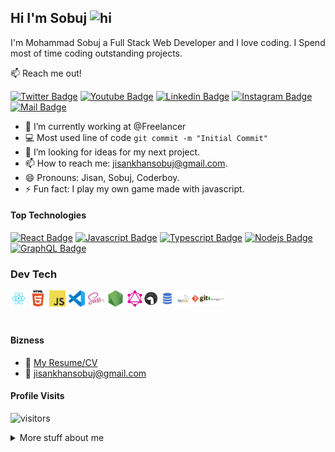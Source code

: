 ## Hi I'm Sobuj <img src="https://user-images.githubusercontent.com/1303154/88677602-1635ba80-d120-11ea-84d8-d263ba5fc3c0.gif" width="28px" height="28px" alt="hi">

I'm Mohammad Sobuj a Full Stack Web Developer and I love coding. I Spend most of time coding outstanding projects.

📫 Reach me out!

[![Twitter Badge](https://img.shields.io/badge/-@CoderJisan-1ca0f1?style=flat&labelColor=1ca0f1&logo=twitter&logoColor=white&link=https://twitter.com/CoderJisan)](https://twitter.com/CoderJisan)
[![Youtube Badge](https://img.shields.io/badge/-Youtube-e74c3c?style=flat&labelColor=e74c3c&logo=youtube&logoColor=white)](https://youtube.com/something) 
[![Linkedin Badge](https://img.shields.io/badge/-Jisan_Khan-0e76a8?style=flat&labelColor=0e76a8&logo=linkedin&logoColor=white)](https://www.linkedin.com/in/jisan-khan-sobuj/)
[![Instagram Badge](https://img.shields.io/badge/-@Jisan_49-e84393?style=flat&labelColor=e84393&logo=instagram&logoColor=white)](https://instagram.com/jisan_49) 
[![Mail Badge](https://img.shields.io/badge/-jisnakhansobuj-c0392b?style=flat&labelColor=c0392b&logo=gmail&logoColor=white)](mailto:jisankhansobuj@gmail.com)

<!-- TODO: Add last video link -->

- 🔭 I’m currently working at @Freelancer
- 💻 Most used line of code `git commit -m "Initial Commit"`
- 🤔 I’m looking for ideas for my next project.
- 📫 How to reach me: jisankhansobuj@gmail.com.
- 😄 Pronouns: Jisan, Sobuj, Coderboy.
- ⚡ Fun fact: I play my own game made with javascript.

#### Top Technologies

<!-- TODO: Make technologies links takes you to repositories -->

[![React Badge](https://img.shields.io/badge/-React-61DBFB?style=for-the-badge&labelColor=black&logo=react&logoColor=61DBFB)](#)
 [![Javascript Badge](https://img.shields.io/badge/-Javascript-F0DB4F?style=for-the-badge&labelColor=black&logo=javascript&logoColor=F0DB4F)](#) [![Typescript Badge](https://img.shields.io/badge/-Typescript-007acc?style=for-the-badge&labelColor=black&logo=typescript&logoColor=007acc)](#) [![Nodejs Badge](https://img.shields.io/badge/-Nodejs-3C873A?style=for-the-badge&labelColor=black&logo=node.js&logoColor=3C873A)](#) [![GraphQL Badge](https://img.shields.io/badge/-GraphQl-e535ab?style=for-the-badge&labelColor=black&logo=node.js&logoColor=e535ab)](#)

### Dev Tech

<img align="left" style="padding-right: 5px"  alt="React" width="26px" 
src="https://raw.githubusercontent.com/github/explore/80688e429a7d4ef2fca1e82350fe8e3517d3494d/topics/react/react.png" />

<img align="left" style="padding-right: 5px" alt="HTML5" width="26px" src="https://raw.githubusercontent.com/github/explore/80688e429a7d4ef2fca1e82350fe8e3517d3494d/topics/html/html.png" />

<img align="left" style="padding-right: 5px"  alt="JavaScript" width="26px" src="https://raw.githubusercontent.com/github/explore/80688e429a7d4ef2fca1e82350fe8e3517d3494d/topics/javascript/javascript.png" />

<img align="left" style="padding-right: 5px"  alt="Visual Studio Code" width="26px" src="https://raw.githubusercontent.com/github/explore/80688e429a7d4ef2fca1e82350fe8e3517d3494d/topics/visual-studio-code/visual-studio-code.png" />

<img align="left"  style="padding-right: 5px" alt="Sass" width="26px" src="https://raw.githubusercontent.com/github/explore/80688e429a7d4ef2fca1e82350fe8e3517d3494d/topics/sass/sass.png" />

<img align="left"  style="padding-right: 5px" alt="Node.js" width="26px" src="https://raw.githubusercontent.com/github/explore/80688e429a7d4ef2fca1e82350fe8e3517d3494d/topics/nodejs/nodejs.png" />

<img align="left" alt="GraphQL" width="26px" src="https://raw.githubusercontent.com/github/explore/80688e429a7d4ef2fca1e82350fe8e3517d3494d/topics/graphql/graphql.png" />

<img align="left" alt="Deno" width="26px" src="https://raw.githubusercontent.com/github/explore/361e2821e2dea67711cde99c9c40ed357061cf27/topics/deno/deno.png" />

<img align="left" alt="SQL" width="26px" src="https://raw.githubusercontent.com/github/explore/80688e429a7d4ef2fca1e82350fe8e3517d3494d/topics/sql/sql.png" />

<img align="left" alt="MySQL" width="26px" src="https://raw.githubusercontent.com/github/explore/80688e429a7d4ef2fca1e82350fe8e3517d3494d/topics/mysql/mysql.png" />

<img align="left" alt="Git" width="26px" src="https://raw.githubusercontent.com/github/explore/80688e429a7d4ef2fca1e82350fe8e3517d3494d/topics/git/git.png" />

<img align="left" alt="MongoDB" width="26px" src="https://raw.githubusercontent.com/github/explore/80688e429a7d4ef2fca1e82350fe8e3517d3494d/topics/mongodb/mongodb.png" />

<br />
<br />
<br />

#### Bizness
- 📎 [My Resume/CV](https://github.com/coderboysobuj/coderboysobuj/blob/master/resumes/resume%20v1.0.pdf)
- 📧 jisankhansobuj@gmail.com


#### Profile Visits 

![visitors](https://visitor-badge.glitch.me/badge?page_id=coderboysobuj.coderboysobuj)

<details>
<summary>
  More stuff about me
</summary>

<br >

I love coding and share my knowledge.

<br />
I have a strong understanding of JavaScript and have used Node.js to build scalable, efficient back-end services for various web and mobile applications. I have also used React.js to build interactive, user-friendly front-ends for these applications.

<br />
I am always eager to learn new technologies and solve complex problems. I enjoy collaborating with cross-functional teams and delivering high-quality products to users.


#### Coding Stats

<!--START_SECTION:waka-->
```text
TypeScript   15 hrs 41 mins  ████████████████████▓░░░░   82.29 % 
HTML         1 hr 50 mins    ██▒░░░░░░░░░░░░░░░░░░░░░░   09.61 % 
Markdown     1 hr 27 mins    ██░░░░░░░░░░░░░░░░░░░░░░░   07.63 % 
Other        2 mins          ░░░░░░░░░░░░░░░░░░░░░░░░░   00.25 % 

```
<!--END_SECTION:waka-->

#### Github Stats

![coderboysobuj's github stats](https://github-readme-stats.vercel.app/api?username=coderboysobuj&count_private=true&theme=tokyonight&hide=contribs,prs)

</details>


